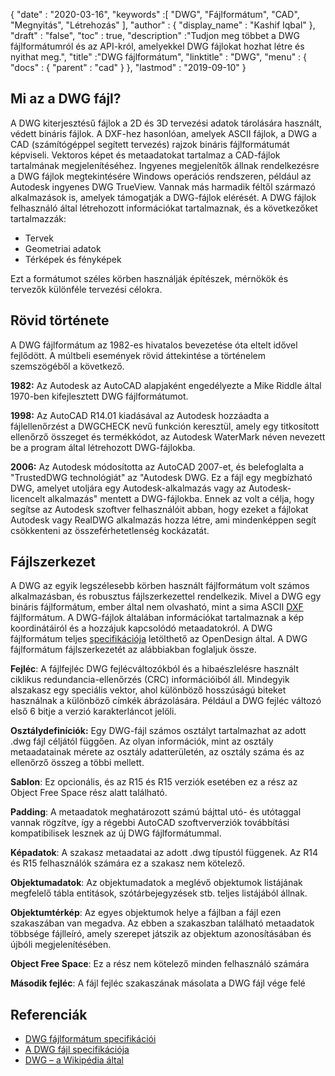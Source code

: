 {
  "date" : "2020-03-16",
  "keywords" :[ "DWG", "Fájlformátum", "CAD", "Megnyitás", "Létrehozás" ],
  "author" : {
    "display_name" : "Kashif Iqbal"
},
  "draft" : "false",
  "toc" : true,
  "description" :"Tudjon meg többet a DWG fájlformátumról és az API-król, amelyekkel DWG fájlokat hozhat létre és nyithat meg.",
  "title" :"DWG fájlformátum",
  "linktitle" : "DWG",
  "menu" : {
    "docs" : {
      "parent" : "cad"
}
},
  "lastmod" : "2019-09-10"
}

## Mi az a DWG fájl?

A DWG kiterjesztésű fájlok a 2D és 3D tervezési adatok tárolására használt, védett bináris fájlok. A DXF-hez hasonlóan, amelyek ASCII fájlok, a DWG a CAD (számítógéppel segített tervezés) rajzok bináris fájlformátumát képviseli. Vektoros képet és metaadatokat tartalmaz a CAD-fájlok tartalmának megjelenítéséhez. Ingyenes megjelenítők állnak rendelkezésre a DWG fájlok megtekintésére Windows operációs rendszeren, például az Autodesk ingyenes DWG TrueView. Vannak más harmadik féltől származó alkalmazások is, amelyek támogatják a DWG-fájlok elérését. A DWG fájlok felhasználó által létrehozott információkat tartalmaznak, és a következőket tartalmazzák:

* Tervek
* Geometriai adatok
* Térképek és fényképek

Ezt a formátumot széles körben használják építészek, mérnökök és tervezők különféle tervezési célokra.

## Rövid története ##

A DWG fájlformátum az 1982-es hivatalos bevezetése óta eltelt idővel fejlődött. A múltbeli események rövid áttekintése a történelem szemszögéből a következő.

**1982:** Az Autodesk az AutoCAD alapjaként engedélyezte a Mike Riddle által 1970-ben kifejlesztett DWG fájlformátumot.

**1998:** Az AutoCAD R14.01 kiadásával az Autodesk hozzáadta a fájlellenőrzést a DWGCHECK nevű funkción keresztül, amely egy titkosított ellenőrző összeget és termékkódot, az Autodesk WaterMark néven nevezett be a program által létrehozott DWG-fájlokba.

**2006:** Az Autodesk módosította az AutoCAD 2007-et, és belefoglalta a "TrustedDWG technológiát" az "Autodesk DWG. Ez a fájl egy megbízható DWG, amelyet utoljára egy Autodesk-alkalmazás vagy az Autodesk-licencelt alkalmazás" mentett a DWG-fájlokba. Ennek az volt a célja, hogy segítse az Autodesk szoftver felhasználóit abban, hogy ezeket a fájlokat Autodesk vagy RealDWG alkalmazás hozza létre, ami mindenképpen segít csökkenteni az összeférhetetlenség kockázatát.

## Fájlszerkezet ##

A DWG az egyik legszélesebb körben használt fájlformátum volt számos alkalmazásban, és robusztus fájlszerkezettel rendelkezik. Mivel a DWG egy bináris fájlformátum, ember által nem olvasható, mint a sima ASCII [DXF](/hu/cad/dxf/) fájlformátum. A DWG-fájlok általában információkat tartalmaznak a kép koordinátáiról és a hozzájuk kapcsolódó metaadatokról. A DWG fájlformátum teljes [specifikációja](https://www.opendesign.com/files/guestdownloads/OpenDesign_Specification_for_.dwg_files.pdf) letölthető az OpenDesign által. A DWG fájlformátum fájlszerkezetét az alábbiakban foglaljuk össze.

**Fejléc**: A fájlfejléc DWG fejlécváltozókból és a hibaészlelésre használt ciklikus redundancia-ellenőrzés (CRC) információiból áll. Mindegyik alszakasz egy speciális vektor, ahol különböző hosszúságú biteket használnak a különböző címkék ábrázolására. Például a DWG fejléc változó első 6 bitje a verzió karakterláncot jelöli.

**Osztálydefiníciók:** Egy DWG-fájl számos osztályt tartalmazhat az adott .dwg fájl céljától függően. Az olyan információk, mint az osztály metaadatainak mérete az osztály adatterületén, az osztály száma és az ellenőrző összeg a többi mellett.

**Sablon**: Ez opcionális, és az R15 és R15 verziók esetében ez a rész az Object Free Space rész alatt található.

**Padding**: A metaadatok meghatározott számú bájttal utó- és utótaggal vannak rögzítve, így a régebbi AutoCAD szoftververziók továbbítási kompatibilisek lesznek az új DWG fájlformátummal.

**Képadatok**: A szakasz metaadatai az adott .dwg típustól függenek. Az R14 és R15 felhasználók számára ez a szakasz nem kötelező.

**Objektumadatok**: Az objektumadatok a meglévő objektumok listájának megfelelő tábla entitások, szótárbejegyzések stb. teljes listájából állnak.

**Objektumtérkép**: Az egyes objektumok helye a fájlban a fájl ezen szakaszában van megadva. Az ebben a szakaszban található metaadatok többsége fájlleíró, amely szerepet játszik az objektum azonosításában és újbóli megjelenítésében.

**Object Free Space**: Ez a rész nem kötelező minden felhasználó számára

**Második fejléc**: A fájl fejléc szakaszának másolata a DWG fájl vége felé

## Referenciák ##

* [DWG fájlformátum specifikációi](https://www.opendesign.com/files/guestdownloads/OpenDesign_Specification_for_.dwg_files.pdf)
* [A DWG fájl specifikációja](https://www.scan2cad.com/blog/dwg/file-spec/)
* [DWG – a Wikipédia által](https://en.wikipedia.org/wiki/.dwg)

